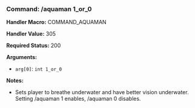 ### Command: /aquaman 1_or_0

**Handler Macro:** COMMAND_AQUAMAN

**Handler Value:** 305

**Required Status:** 200

**Arguments:**
- `arg[0]`: `int 1_or_0`

**Notes:**
- Sets player to breathe underwater and have better vision underwater.  Setting /aquaman 1 enables, /aquaman 0 disables.
